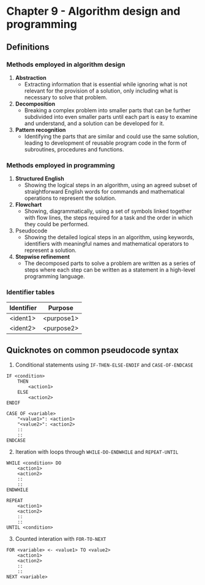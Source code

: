 # Chapter 9 - Algorithm design and programming
## Definitions
### Methods employed in algorithm design
1. **Abstraction**
    - Extracting information that is essential while ignoring what is not relevant for the provision of a solution, only including what is necessary to solve that problem.
2. **Decomposition**
    - Breaking a complex problem into smaller parts that can be further subdivided into even smaller parts until each part is easy to examine and understand, and a solution can be developed for it.
3. **Pattern recognition**
    - Identifying the parts that are similar and could use the same solution, leading to development of reusable program code in the form of subroutines, procedures and functions.
### Methods employed in programming
1. **Structured English**
    - Showing the logical steps in an algorithm, using an agreed subset of straightforward English words for commands and mathematical operations to represent the solution.
2. **Flowchart**
    - Showing, diagrammatically, using a set of symbols linked together with flow lines, the steps required for a task and the order in which they could be performed.
3. Pseudocode
    - Showing the detailed logical steps in an algorithm, using keywords, identifiers with meaningful names and mathematical operators to represent a solution.
4. **Stepwise refinement**
    - The decomposed parts to solve a problem are written as a series of steps where each step can be written as a statement in a high-level programming language.
### Identifier tables
| Identifier | Purpose |
| - | - |
| \<ident1\> | \<purpose1\> |
| \<ident2\> | \<purpose2\> |
## Quicknotes on common pseudocode syntax
1. Conditional statements using `IF-THEN-ELSE-ENDIF` and `CASE-OF-ENDCASE`
```
IF <condition>
    THEN
        <action1>
    ELSE
        <action2>
ENDIF
```
```
CASE OF <variable>
    "<value1>": <action1>
    "<value2>": <action2>
    ::
    ::
ENDCASE
```
2. Iteration with loops through `WHILE-DO-ENDWHILE` and `REPEAT-UNTIL`
```
WHILE <condition> DO
    <action1>
    <action2>
    ::
    ::
ENDWHILE
```
```
REPEAT
    <action1>
    <action2>
    ::
    ::
UNTIL <condition>
```
3. Counted interation with `FOR-TO-NEXT`
```
FOR <variable> <- <value1> TO <value2>
    <action1>
    <action2>
    ::
    ::
NEXT <variable>

